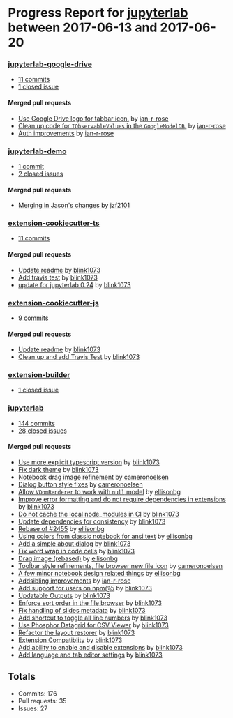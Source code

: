 # Progress Report for [jupyterlab](https://github.com/jupyterlab) between 2017-06-13 and 2017-06-20

### [jupyterlab-google-drive](https://github.com/jupyterlab/jupyterlab-google-drive)
-  [11 commits](https://github.com/jupyterlab/jupyterlab-google-drive/compare/master@%7B1497337200%7D...master@%7B1497942000%7D)
-  [1 closed issue](https://github.com/jupyterlab/jupyterlab-google-drive/issues?utf8=%E2%9C%93&q=is%3Aissue%20closed%3A2017-06-13..2017-06-20)

#### Merged pull requests
- [Use Google Drive logo for tabbar icon.](https://github.com/jupyterlab/jupyterlab-google-drive/pull/18) by [ian-r-rose](https://github.com/ian-r-rose)
- [Clean up code for `IObservableValues` in the `GoogleModelDB`.](https://github.com/jupyterlab/jupyterlab-google-drive/pull/17) by [ian-r-rose](https://github.com/ian-r-rose)
- [Auth improvements](https://github.com/jupyterlab/jupyterlab-google-drive/pull/16) by [ian-r-rose](https://github.com/ian-r-rose)

### [jupyterlab-demo](https://github.com/jupyterlab/jupyterlab-demo)
-  [1 commit](https://github.com/jupyterlab/jupyterlab-demo/compare/master@%7B1497337200%7D...master@%7B1497942000%7D)
-  [2 closed issues](https://github.com/jupyterlab/jupyterlab-demo/issues?utf8=%E2%9C%93&q=is%3Aissue%20closed%3A2017-06-13..2017-06-20)

#### Merged pull requests
- [Merging in Jason's changes ](https://github.com/jupyterlab/jupyterlab-demo/pull/5) by [jzf2101](https://github.com/jzf2101)

### [extension-cookiecutter-ts](https://github.com/jupyterlab/extension-cookiecutter-ts)
-  [11 commits](https://github.com/jupyterlab/extension-cookiecutter-ts/compare/master@%7B1497337200%7D...master@%7B1497942000%7D)

#### Merged pull requests
- [Update readme](https://github.com/jupyterlab/extension-cookiecutter-ts/pull/17) by [blink1073](https://github.com/blink1073)
- [Add travis test](https://github.com/jupyterlab/extension-cookiecutter-ts/pull/16) by [blink1073](https://github.com/blink1073)
- [update for jupyterlab 0.24](https://github.com/jupyterlab/extension-cookiecutter-ts/pull/15) by [blink1073](https://github.com/blink1073)

### [extension-cookiecutter-js](https://github.com/jupyterlab/extension-cookiecutter-js)
-  [9 commits](https://github.com/jupyterlab/extension-cookiecutter-js/compare/master@%7B1497337200%7D...master@%7B1497942000%7D)

#### Merged pull requests
- [Update readme](https://github.com/jupyterlab/extension-cookiecutter-js/pull/14) by [blink1073](https://github.com/blink1073)
- [Clean up and add Travis Test](https://github.com/jupyterlab/extension-cookiecutter-js/pull/13) by [blink1073](https://github.com/blink1073)

### [extension-builder](https://github.com/jupyterlab/extension-builder)
-  [1 closed issue](https://github.com/jupyterlab/extension-builder/issues?utf8=%E2%9C%93&q=is%3Aissue%20closed%3A2017-06-13..2017-06-20)

### [jupyterlab](https://github.com/jupyterlab/jupyterlab)
-  [144 commits](https://github.com/jupyterlab/jupyterlab/compare/master@%7B1497337200%7D...master@%7B1497942000%7D)
-  [28 closed issues](https://github.com/jupyterlab/jupyterlab/issues?utf8=%E2%9C%93&q=is%3Aissue%20closed%3A2017-06-13..2017-06-20)

#### Merged pull requests
- [Use more explicit typescript version](https://github.com/jupyterlab/jupyterlab/pull/2481) by [blink1073](https://github.com/blink1073)
- [Fix dark theme](https://github.com/jupyterlab/jupyterlab/pull/2478) by [blink1073](https://github.com/blink1073)
- [Notebook drag image refinement](https://github.com/jupyterlab/jupyterlab/pull/2477) by [cameronoelsen](https://github.com/cameronoelsen)
- [Dialog button style fixes](https://github.com/jupyterlab/jupyterlab/pull/2476) by [cameronoelsen](https://github.com/cameronoelsen)
- [Allow `VDomRenderer` to work with `null` model](https://github.com/jupyterlab/jupyterlab/pull/2469) by [ellisonbg](https://github.com/ellisonbg)
- [Improve error formatting and do not require dependencies in extensions](https://github.com/jupyterlab/jupyterlab/pull/2466) by [blink1073](https://github.com/blink1073)
- [Do not cache the local node_modules in CI](https://github.com/jupyterlab/jupyterlab/pull/2465) by [blink1073](https://github.com/blink1073)
- [Update dependencies for consistency](https://github.com/jupyterlab/jupyterlab/pull/2462) by [blink1073](https://github.com/blink1073)
- [Rebase of #2455](https://github.com/jupyterlab/jupyterlab/pull/2458) by [ellisonbg](https://github.com/ellisonbg)
- [Using colors from classic notebook for ansi text](https://github.com/jupyterlab/jupyterlab/pull/2457) by [ellisonbg](https://github.com/ellisonbg)
- [Add a simple about dialog](https://github.com/jupyterlab/jupyterlab/pull/2456) by [blink1073](https://github.com/blink1073)
- [Fix word wrap in code cells](https://github.com/jupyterlab/jupyterlab/pull/2453) by [blink1073](https://github.com/blink1073)
- [Drag image (rebased)](https://github.com/jupyterlab/jupyterlab/pull/2452) by [ellisonbg](https://github.com/ellisonbg)
- [Toolbar style refinements, file browser new file icon](https://github.com/jupyterlab/jupyterlab/pull/2451) by [cameronoelsen](https://github.com/cameronoelsen)
- [A few minor notebook design related things](https://github.com/jupyterlab/jupyterlab/pull/2450) by [ellisonbg](https://github.com/ellisonbg)
- [Addsibling improvements](https://github.com/jupyterlab/jupyterlab/pull/2449) by [ian-r-rose](https://github.com/ian-r-rose)
- [Add support for users on npm@5](https://github.com/jupyterlab/jupyterlab/pull/2441) by [blink1073](https://github.com/blink1073)
- [Updatable Outputs](https://github.com/jupyterlab/jupyterlab/pull/2439) by [blink1073](https://github.com/blink1073)
- [Enforce sort order in the file browser](https://github.com/jupyterlab/jupyterlab/pull/2438) by [blink1073](https://github.com/blink1073)
- [Fix handling of slides metadata](https://github.com/jupyterlab/jupyterlab/pull/2437) by [blink1073](https://github.com/blink1073)
- [Add shortcut to toggle all line numbers](https://github.com/jupyterlab/jupyterlab/pull/2434) by [blink1073](https://github.com/blink1073)
- [Use Phosphor Datagrid for CSV Viewer](https://github.com/jupyterlab/jupyterlab/pull/2433) by [blink1073](https://github.com/blink1073)
- [Refactor the layout restorer](https://github.com/jupyterlab/jupyterlab/pull/2430) by [blink1073](https://github.com/blink1073)
- [Extension Compatiblity](https://github.com/jupyterlab/jupyterlab/pull/2410) by [blink1073](https://github.com/blink1073)
- [Add ability to enable and disable extensions](https://github.com/jupyterlab/jupyterlab/pull/2409) by [blink1073](https://github.com/blink1073)
- [Add language and tab editor settings](https://github.com/jupyterlab/jupyterlab/pull/2406) by [blink1073](https://github.com/blink1073)

## Totals
- Commits: 176
- Pull requests: 35
- Issues: 27
